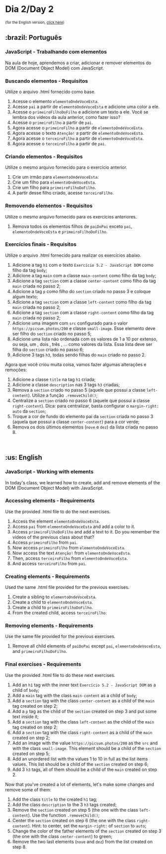 # Dia 2/Day 2

<small>(for the English version, <a href="#en">click here</a>)</small>

<h2>:brazil: Português</h2>
<h3>JavaScript - Trabalhando com elementos</h3>
<p>Na aula de hoje, aprendemos a criar, adicionar e remover elementos do DOM (Document Object Model) com JavaScript.</p>
<h3>Buscando elementos - Requisitos</h3>
<p>Utilize o arquivo .html fornecido como base.</p>
<ol>
  <li>Acesse o elemento <code>elementoOndeVoceEsta</code>.</li>
  <li>Acesse <code>pai</code> a partir de <code>elementoOndeVoceEsta</code> e adicione uma color a ele.</li>
  <li>Acesse o <code>primeiroFilhoDoFilho</code> e adicione um texto a ele. Você se lembra dos vídeos da aula anterior, como fazer isso?</li>
  <li>Acesse o <code>primeiroFilho</code> a partir de <code>pai</code>.</li>
  <li>Agora acesse o <code>primeiroFilho</code> a partir de <code>elementoOndeVoceEsta</code>.</li>
  <li>Agora acesse o texto <code>Atenção!</code> a partir de <code>elementoOndeVoceEsta</code>.</li>
  <li>Agora acesse o <code>terceiroFilho</code> a partir de <code>elementoOndeVoceEsta</code>.</li>
  <li>Agora acesse o <code>terceiroFilho</code> a partir de <code>pai</code>.</li>
</ol>
<h3>Criando elementos - Requisitos</h3>
<p>Utilize o mesmo arquivo fornecido para o exercício anterior.</p>
<ol>
  <li>Crie um irmão para <code>elementoOndeVoceEsta</code>.</li>
  <li>Crie um filho para <code>elementoOndeVoceEsta</code>.</li>
  <li>Crie um filho para <code>primeiroFilhoDoFilho</code>.</li>
  <li>A partir desse filho criado, acesse <code>terceiroFilho</code>.</li>
</ol>
<h3>Removendo elementos - Requisitos</h3>
<p>Utilize o mesmo arquivo fornecido para os exercícios anteriores.</p>
<ol>
  <li>Remova todos os elementos filhos de <code>paiDoPai</code> exceto <code>pai</code>, <code>elementoOndeVoceEsta</code> e <code>primeiroFilhoDoFilho</code>.</li>
</ol>
<h3>Exercícios finais - Requisitos</h3>
<p>Utilize o arquivo .html fornecido para realizar os exercícios abaixo.</p>
<ol>
  <li>Adicione a tag <code>h1</code> com o texto <code>Exercício 5.2 - JavaScript DOM</code> como filho da tag <code>body</code>;</li>
  <li>Adicione a tag <code>main</code> com a classe <code>main-content</code> como filho da tag <code>body</code>;</li>
  <li>Adicione a tag <code>section</code> com a classe <code>center-content</code> como filho da tag <code>main</code> criada no passo 2;</li>
  <li>Adicione a tag <code>p</code> como filho do <code>section</code> criado no passo 3 e coloque algum texto;</li>
  <li>Adicione a tag <code>section</code> com a classe <code>left-content</code> como filho da tag <code>main</code> criada no passo 2;</li>
  <li>Adicione a tag <code>section</code> com a classe <code>right-content</code> como filho da tag <code>main</code> criada no passo 2;</li>
  <li>Adicione uma imagem com <code>src</code> configurado para o valor <code>https://picsum.photos/200</code> e classe <code>small-image</code>. Esse elemento deve ser filho do <code>section</code> criado no passo 5;</li>
  <li>Adicione uma lista não ordenada com os valores de 1 a 10 por extenso, ou seja, um , dois , três , ... como valores da lista. Essa lista deve ser filha do <code>section</code> criado no passo 6;</li>
  <li>Adicione 3 tags <code>h3</code>, todas sendo filhas do <code>main</code> criado no passo 2.</li>
</ol>
<p>Agora que você criou muita coisa, vamos fazer algumas alterações e remoções:</p>
<ol>
  <li>Adicione a classe <code>title</code> na tag <code>h1</code> criada;</li>
  <li>Adicione a classe <code>description</code> nas 3 tags <code>h3</code> criadas;</li>
  <li>Remova a <code>section</code> criado no passo 5 (aquele que possui a classe <code>left-content</code>). Utilize a função <code>.removeChild()</code>;</li>
  <li>Centralize a <code>section</code> criado no passo 6 (aquele que possui a classe <code>right-content</code>). Dica: para centralizar, basta configurar o <code>margin-right: auto</code> da <code>section</code>;</li>
  <li>Troque a cor de fundo do elemento pai da <code>section</code> criada no passo 3 (aquela que possui a classe <code>center-content</code>) para a cor verde;</li>
  <li>Remova os dois últimos elementos (<code>nove</code> e <code>dez</code>) da lista criada no passo 8.</li>
</ol>
<br>

<h2 id="en">:us: English</h2>
<h3>JavaScript - Working with elements</h3>
<p>In today's class, we learned how to create, add and remove elements of the DOM (Document Object Model) with JavaScript.</p>
<h3>Accessing elements - Requirements</h3>
<p>Use the provided .html file to do the next exercises.</p>
<ol>
  <li>Access the element <code>elementoOndeVoceEsta</code>.</li>
  <li>Access <code>pai</code> from <code>elementoOndeVoceEsta</code> and add a color to it.</li>
  <li>Access <code>primeiroFilhoDoFilho</code> and add a text to it. Do you remember the videos of the previous class about that?</li>
  <li>Access <code>primeiroFilho</code> from <code>pai</code>.</li>
  <li>Now access <code>primeiroFilho</code> from <code>elementoOndeVoceEsta</code>.</li>
  <li>Now access the text <code>Atenção!</code> from <code>elementoOndeVoceEsta</code>.</li>
  <li>Then, access <code>terceiroFilho</code> from <code>elementoOndeVoceEsta</code>.</li>
  <li>And access <code>terceiroFilho</code> from <code>pai</code>.</li>
</ol>
<h3>Creating elements - Requirements</h3>
<p>Used the same .html file provided for the previous exercises.</p>
<ol>
  <li>Create a sibling to <code>elementoOndeVoceEsta</code>.</li>
  <li>Create a child to <code>elementoOndeVoceEsta</code>.</li>
  <li>Create a child to <code>primeiroFilhoDoFilho</code>.</li>
  <li>From the created child, access <code>terceiroFilho</code>.</li>
</ol>
<h3>Removing elements - Requirements</h3>
<p>Use the same file provided for the previous exercises.</p>
<ol>
  <li>Remove all child elements of <code>paiDoPai</code> except <code>pai</code>, <code>elementoOndeVoceEsta</code>, and <code>primeiroFilhoDoFilho</code>.</li>
</ol>
<h3>Final exercises - Requirements</h3>
<p>Use the provided .html file to do these next exercises.</p>
<ol>
  <li>Add an <code>h1</code> tag with the inner text <code>Exercício 5.2 - JavaScript DOM</code> as a child of <code>body</code>;</li>
  <li>Add a <code>main</code> tag with the class <code>main-content</code> as a child of <code>body</code>;</li>
  <li>Add a <code>section</code> tag with the class <code>center-content</code> as a child of the <code>main</code> tag created on step 2;</li>
  <li>Add a <code>p</code> tag as the child of the <code>section</code> created on step 3 and put some text inside it;</li>
  <li>Add a <code>section</code> tag with the class <code>left-content</code> as the child of the <code>main</code> tag created on step 2;</li>
  <li>Add a <code>section</code> tag with the class <code>right-content</code> as a child of the <code>main</code> created on step 2;</li>
  <li>Add an image with the value <code>https://picsum.photos/200</code> as the <code>src</code> and with the class <code>small-image</code>.  This element should be a child of the <code>section</code> created on step 5;</li>
  <li>Add an unordered list with the values 1 to 10 in full as the list items values. This list should be a child of the <code>section</code> created on step 6;</li>
  <li>Add 3 <code>h3</code> tags, all of them should be a child of the <code>main</code> created on step 2.</li>
</ol>
<p>Now that you've created a lot of elements, let's make some changes and remove some of them:</p>
<ol>
  <li>Add the class <code>title</code> to the created <code>h1</code> tag;</li>
  <li>Add the class <code>description</code> to the 3 <code>h3</code> tags created;</li>
  <li>Remove the <code>section</code> created on step 5 (the one with the class <code>left-content</code>). Use the function <code>.removeChild()</code>;</li>
  <li>Center the <code>section</code> created on step 6 (the one with the class <code>right-content</code>). Hint: to center, set the <code>margin-right:</code> of <code>section</code> to <code>auto</code>;</li>
  <li>Change the color of the father elements of the <code>section</code> created on step 3 (the one with the class <code>center-content</code>) to green;</li>
  <li>Remove the two last elements (<code>nove</code> and <code>dez</code>) from the list created on step 8.</li>
</ol>